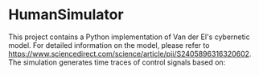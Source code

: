 # HumanSimulator
This project contains a Python implementation of Van der El's cybernetic model. For detailed information on the model, please refer to https://www.sciencedirect.com/science/article/pii/S2405896316320602. The simulation generates time traces of control signals based on:
